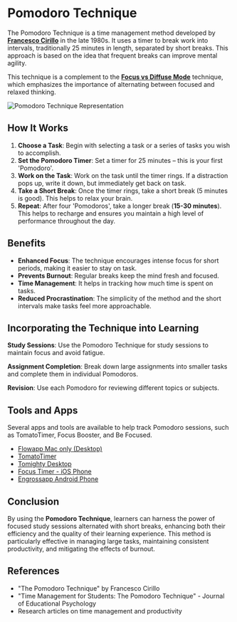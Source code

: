 # Pomodoro Technique

The Pomodoro Technique is a time management method developed by [**Francesco Cirillo**](https://en.wikipedia.org/wiki/Pomodoro_Technique) in the late 1980s. It uses a timer to break work into intervals, traditionally 25 minutes in length, separated by short breaks. This approach is based on the idea that frequent breaks can improve mental agility.

This technique is a complement to the [**Focus vs Diffuse Mode**](/effective-learning-strategies-and-techniques/focus-vs-diffuse-mode) technique, which emphasizes the importance of alternating between focused and relaxed thinking.

![Pomodoro Technique Representation](/img/pomodoro-technique-representation.png)

## How It Works

1. **Choose a Task**: Begin with selecting a task or a series of tasks you wish to accomplish.
2. **Set the Pomodoro Timer**: Set a timer for 25 minutes – this is your first 'Pomodoro'.
3. **Work on the Task**: Work on the task until the timer rings. If a distraction pops up, write it down, but immediately get back on task.
4. **Take a Short Break**: Once the timer rings, take a short break (5 minutes is good). This helps to relax your brain.
5. **Repeat**: After four 'Pomodoros', take a longer break (**15-30 minutes**). This helps to recharge and ensures you maintain a high level of performance throughout the day.

## Benefits

- **Enhanced Focus**: The technique encourages intense focus for short periods, making it easier to stay on task.
- **Prevents Burnout**: Regular breaks keep the mind fresh and focused.
- **Time Management**: It helps in tracking how much time is spent on tasks.
- **Reduced Procrastination**: The simplicity of the method and the short intervals make tasks feel more approachable.

## Incorporating the Technique into Learning

**Study Sessions**: Use the Pomodoro Technique for study sessions to maintain focus and avoid fatigue.

**Assignment Completion**: Break down large assignments into smaller tasks and complete them in individual Pomodoros.

**Revision**: Use each Pomodoro for reviewing different topics or subjects.

## Tools and Apps

Several apps and tools are available to help track Pomodoro sessions, such as TomatoTimer, Focus Booster, and Be Focused.

- [Flowapp Mac only (Desktop)](https://flowapp.info/)
- [TomatoTimer](https://tomato-timer.com/)
- [Tomighty Desktop](https://tomighty.github.io/)
- [Focus Timer - iOS Phone](https://apps.apple.com/us/app/be-focused-focus-timer/id973130201)
- [Engrossapp Android Phone](https://engrossapp.com/)

## Conclusion

By using the **Pomodoro Technique**, learners can harness the power of focused study sessions alternated with short breaks, enhancing both their efficiency and the quality of their learning experience. This method is particularly effective in managing large tasks, maintaining consistent productivity, and mitigating the effects of burnout.

## References

- "The Pomodoro Technique" by Francesco Cirillo
- "Time Management for Students: The Pomodoro Technique" - Journal of Educational Psychology
- Research articles on time management and productivity
